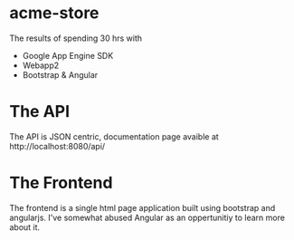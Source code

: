 # acme-store
The results of spending 30 hrs with 
* Google App Engine SDK
* Webapp2
* Bootstrap & Angular

# The API
The API is JSON centric, documentation page avaible at http://localhost:8080/api/

# The Frontend
The frontend is a single html page application built using bootstrap and angularjs. I've somewhat abused Angular as an oppertunitiy to learn more about it.
